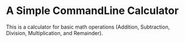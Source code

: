 # A Simple CommandLine Calculator

This is a calculator for basic math operations
(Addition, Subtraction, Division, Multiplication, and Remainder).
